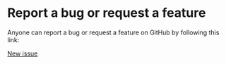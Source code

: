 ﻿# Report a bug or request a feature

Anyone can report a bug or request a feature on GitHub by following this link:

[New issue](https://github.com/Princeton-LSI-ResearchComputing/tracebase/issues/new/choose)
